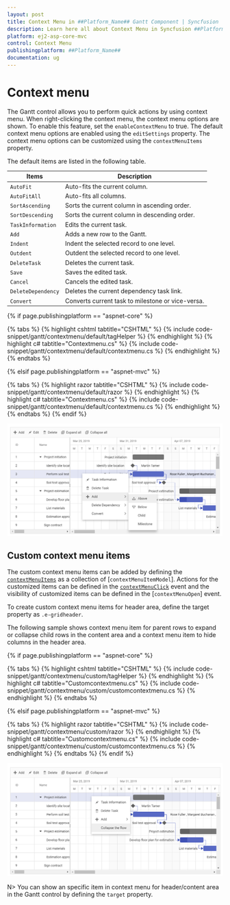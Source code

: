 ```yaml
---
layout: post
title: Context Menu in ##Platform_Name## Gantt Component | Syncfusion
description: Learn here all about Context Menu in Syncfusion ##Platform_Name## Gantt component of Syncfusion Essential JS 2 and more.
platform: ej2-asp-core-mvc
control: Context Menu
publishingplatform: ##Platform_Name##
documentation: ug
---
```



# Context menu

The Gantt control allows you to perform quick actions by using context menu. When right-clicking the context menu, the context menu options are shown. To enable this feature, set the `enableContextMenu` to true. The default context menu options are enabled using the `editSettings` property. The context menu options can be customized using the `contextMenuItems` property.

The default items are listed in the following table.

|Items| Description|
|----|----|
|`AutoFit`|  Auto-fits the current column.|
|`AutoFitAll` | Auto-fits all columns.|
|`SortAscending` | Sorts the current column in ascending order.|
|`SortDescending` | Sorts the current column in descending order.|
|`TaskInformation`|  Edits the current task.|
|`Add` | Adds a new row to the Gantt.|
|`Indent` | Indent the selected record to one level.|
|`Outdent` | Outdent the selected record to one level.|
|`DeleteTask` | Deletes the current task.|
|`Save` | Saves the edited task.|
|`Cancel` | Cancels the edited task.|
|`DeleteDependency` | Deletes the current dependency task link.|
|`Convert` | Converts current task to milestone or vice-versa.|

{% if page.publishingplatform == "aspnet-core" %}

{% tabs %}
{% highlight cshtml tabtitle="CSHTML" %}
{% include code-snippet/gantt/contextmenu/default/tagHelper %}
{% endhighlight %}
{% highlight c# tabtitle="Contextmenu.cs" %}
{% include code-snippet/gantt/contextmenu/default/contextmenu.cs %}
{% endhighlight %}
{% endtabs %}

{% elsif page.publishingplatform == "aspnet-mvc" %}

{% tabs %}
{% highlight razor tabtitle="CSHTML" %}
{% include code-snippet/gantt/contextmenu/default/razor %}
{% endhighlight %}
{% highlight c# tabtitle="Contextmenu.cs" %}
{% include code-snippet/gantt/contextmenu/default/contextmenu.cs %}
{% endhighlight %}
{% endtabs %}
{% endif %}



![Alt text](images/contextmenu.PNG)

## Custom context menu items

The custom context menu items can be added by defining the [`contextMenuItems`](https://help.syncfusion.com/cr/aspnetcore-js2/Syncfusion.EJ2.Gantt.Gantt.html#Syncfusion_EJ2_Gantt_Gantt_ContextMenuItems) as a collection of [`contextMenuItemModel`]. Actions for the customized items can be defined in the [`contextMenuClick`](https://help.syncfusion.com/cr/aspnetcore-js2/Syncfusion.EJ2.Gantt.Gantt.html#Syncfusion_EJ2_Gantt_Gantt_ContextMenuClick) event and the visibility of customized items can be defined in the [`contextMenuOpen`] event.

To create custom context menu items for header area, define the target property as `.e-gridheader`.

The following sample shows context menu item for parent rows to expand or collapse child rows in the content area and a context menu item to hide columns in the header area.

{% if page.publishingplatform == "aspnet-core" %}

{% tabs %}
{% highlight cshtml tabtitle="CSHTML" %}
{% include code-snippet/gantt/contextmenu/custom/tagHelper %}
{% endhighlight %}
{% highlight c# tabtitle="Customcontextmenu.cs" %}
{% include code-snippet/gantt/contextmenu/custom/customcontextmenu.cs %}
{% endhighlight %}
{% endtabs %}

{% elsif page.publishingplatform == "aspnet-mvc" %}

{% tabs %}
{% highlight razor tabtitle="CSHTML" %}
{% include code-snippet/gantt/contextmenu/custom/razor %}
{% endhighlight %}
{% highlight c# tabtitle="Customcontextmenu.cs" %}
{% include code-snippet/gantt/contextmenu/custom/customcontextmenu.cs %}
{% endhighlight %}
{% endtabs %}
{% endif %}



![Alt text](images/customContextMenu.PNG)

N> You can show an specific item in context menu for header/content area in the Gantt control by defining the `target` property.